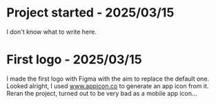 # Project started - 2025/03/15
I don't know what to write here.

# First logo - 2025/03/15
I made the first logo with Figma with the aim to replace the default one. Looked alright, I used www.appicon.co to generate an app icon from it. Reran the project, turned out to be very bad as a mobile app icon...